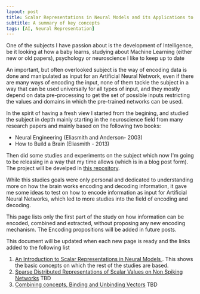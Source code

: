 ```yaml
---
layout: post
title: Scalar Representations in Neural Models and its Applications to Artificial Neural Networks
subtitle: A summary of key concepts
tags: [AI, Neural Representation]
---
```



One of the subjects I have passion about is the development of Intelligence, be it looking at how a baby learns, studying about Machine Learning (either new or old papers), psychology or neuroscience I like to keep up to date

An important, but often overlooked subject is the way of encoding data is done and manipulated as input for an Artificial Neural Network, even if there are many ways of encoding the input, none of them tackle the subject in a way that can be used universally for all types of input, and they mostly depend on data pre-processing to get the set of possible inputs restricting the values and domains in which the pre-trained networks can be used.

In the spirit of having a fresh view I started from the begining, and studied the subject in depth mainly starting in the neuroscience field from many research papers and mainly based on the following two books:
- Neural Engineering (Eliasmith and Anderson- 2003)
- How to Build a Brain (Eliasmith - 2013)

Then did some studies and experiments on the subject which now I'm going to be releasing in a way that my time allows (which is in a blog post form). The project will be develped in [this repository](https://github.com/leomrocha/neural-representations).

While this studies goals were only personal and dedicated to understanding more on how the brain works encoding and decoding information, it gave me some ideas to test on how to encode information as input for Artificial Neural Networks, which led to more studies into the field of encoding and decoding. 

This page lists only the first part of the study on how information can be encoded, combined and extracted, without proposing any new encoding mechanism. The Encoding propositions will be added in future posts.

This document will be updated when each new page is ready and the links added to the following list


1. [An Introduction to Scalar Representations in Neural Models ](https://leomrocha.github.io/neural-representations/NeuralModels-Introduction.html). This shows the basic concepts on which the rest of the studies are based.
2. [Sparse Distributed Representations of Scalar Values on Non Spiking Networks](#todo) TBD
3. [Combining concepts, Binding and Unbinding Vectors](#todo) TBD